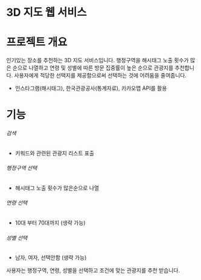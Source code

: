3D 지도 웹 서비스
===================

# 프로젝트 개요
인기있는 장소를 추천하는 3D 지도 서비스입니다.
행정구역을 해시태그 노출 횟수가 많은 순으로 나열하고
연령 및 성별에 따른 방문 집중률이 높은 순으로 관광지를 추천합니다.
사용자에게 적당한 선택지를 제공함으로써 선택하는 것에 어려움을 줄여줍니다.

- 인스타그램(해시태그), 한국관광공사(통계자료), 카카오맵 API를 활용

# 기능
###### 검색
- 키워드와 관련된 관광지 리스트 표출
###### 행정구역 선택
- 해시태그 노출 횟수가 많은순으로 나열
###### 연령 선택
- 10대 부터 70대까지 (생략 가능)
###### 성별 선택
- 남자, 여자, 선택안함 (생략 가능)

사용자는 행정구역, 연령, 성별을 선택하고 조건에 맞는 관광지를 추천 받습니다.
